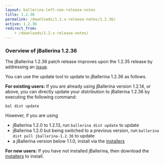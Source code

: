 ```yaml
---
layout: ballerina-left-nav-release-notes
title: 1.2.36
permalink: /downloads/1.2.x-release-notes/1.2.36/
active: 1.2.36
redirect_from:
    - /downloads/1.2.x-release-notes/
---
```


### Overview of jBallerina 1.2.36

The jBallerina 1.2.36 patch release improves upon the 1.2.35 release by addressing an [issue](https://github.com/ballerina-platform/ballerina-standard-library/issues/4083).

You can use the update tool to update to jBallerina 1.2.36 as follows.

**For existing users:**
If you are already using jBallerina version 1.2.14, or above, you can directly update your distribution to jBallerina 1.2.36 by executing the following command:

```
bal dist update
```

However, if you are using

- jBallerina 1.2.0 to 1.2.13, run `ballerina dist update` to update
- jBallerina 1.2.0 but being switched to a previous version, run `ballerina dist pull jballerina-1.2.36` to update
- a jBallerina version below 1.1.0, install via the [installers](https://ballerina.io/downloads/)

**For new users:**
If you have not installed jBallerina, then download the [installers](https://ballerina.io/downloads/) to install.

<style>.cGitButtonContainer, .cBallerinaTocContainer {display:none;}</style>
